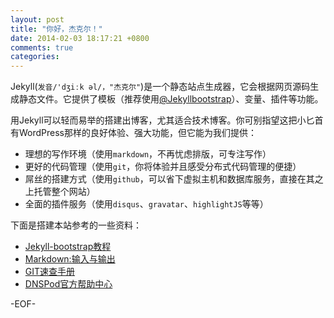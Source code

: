 ```yaml
---
layout: post
title: "你好，杰克尔！"
date: 2014-02-03 18:17:21 +0800
comments: true
categories: 
---
```

Jekyll(`发音/'dʒiːk əl/，"杰克尔"`)是一个静态站点生成器，它会根据网页源码生成静态文件。它提供了模板（推荐使用[@Jekyllbootstrap](http://jekyllbootstrap.com)）、变量、插件等功能。
  
  用Jekyll可以轻而易举的搭建出博客，尤其适合技术博客。你可别指望这把小匕首有WordPress那样的良好体验、强大功能，但它能为我们提供：

  * 理想的写作环境（使用`markdown`，不再忧虑排版，可专注写作）
  * 更好的代码管理（使用`git`，你将体验并且感受分布式代码管理的便捷）
  * 屌丝的搭建方式（使用`github`，可以省下虚拟主机和数据库服务，直接在其之上托管整个网站）
  * 全面的插件服务（使用`disqus`、`gravatar`、`highlightJS`等等）
   
   下面是搭建本站参考的一些资料：  

   * [Jekyll-bootstrap教程](http://www.v2ex.com/t/25779)
   * [Markdown:输入与输出](http://www.feimos.com/translation_markdown_the_ins_and_outs/)
   * [GIT速查手册](http://jiyeqian.github.com/2011/09/introduction-to-git/)
   * [DNSPod官方帮助中心](https://www.dnspod.cn/Support)

   -EOF-
